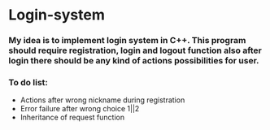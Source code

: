 <h1>Login-system</h1>
<h3>My idea is to implement login system in C++. This program should require registration, 
login and logout function also after login there should be any kind of actions possibilities for user.</h3>
<h3>To do list:</h3>
<ul>
    <li>Actions after wrong nickname during registration</li>
    <li>Error failure after wrong choice 1||2</li>
    <li>Inheritance of request function</li>
</ul>